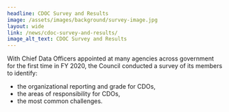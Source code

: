 ```yaml
---
headline: CDOC Survey and Results
image: /assets/images/background/survey-image.jpg
layout: wide
link: /news/cdoc-survey-and-results/
image_alt_text: CDOC Survey and Results
---
```

With Chief Data Officers appointed at many agencies across government for the first time in FY 2020, the Council conducted a survey of its members to identify:
* the organizational reporting and grade for CDOs,
* the areas of responsibility for CDOs,
* the most common challenges.